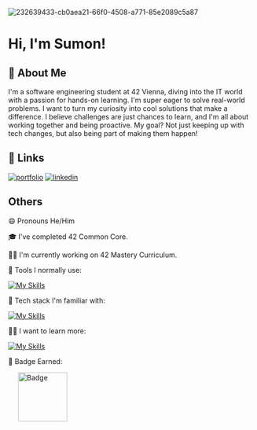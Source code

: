 
![232639433-cb0aea21-66f0-4508-a771-85e2089c5a87](https://github.com/sumon-ohid/Sumon-ohid/assets/117649754/3b9757c0-de92-4b3f-9170-cf7571379862)

# Hi, I'm Sumon! 

## 🚀 About Me
I'm a software engineering student at 42 Vienna, diving into the IT world
with a passion for hands-on learning. I'm super eager to solve real-world problems. I want to turn my
curiosity into cool solutions that make a difference. I believe challenges
are just chances to learn, and I'm all about working together and being
proactive. My goal? Not just keeping up with tech changes, but also being
part of making them happen!

## 🔗 Links
[![portfolio](https://img.shields.io/badge/my_portfolio-000?style=for-the-badge&logo=ko-fi&logoColor=white)](https://msumon.vercel.app/)
[![linkedin](https://img.shields.io/badge/linkedin-0A66C2?style=for-the-badge&logo=linkedin&logoColor=white)](https://www.linkedin.com/in/sumon-md-ohiduzzaman/)

## Others
😄 Pronouns He/Him

🎓 I've completed 42 Common Core.

👩‍💻 I'm currently working on 42 Mastery Curriculum.


🧰 Tools I normally use:

[![My Skills](https://skillicons.dev/icons?i=vscode,ubuntu,git,apple&perline=10)](https://skillicons.dev)


🧠 Tech stack I'm familiar with:

[![My Skills](https://skillicons.dev/icons?i=bash,c,cpp,js,html,css,tailwind,django,docker&perline=15)](https://skillicons.dev)


👩‍💻 I want to learn more:

[![My Skills](https://skillicons.dev/icons?i=cs,dotnet,py,selenium,react,ts,qt,unity,kubernetes&perline=10)](https://skillicons.dev)

🏅 Badge Earned:

<img src="https://github.com/user-attachments/assets/f1bd8b44-2171-4295-b473-591af7da413d" alt="Badge" width="100" height="100"  style="margin-left: 20px;">
<!--
<img src="https://github.com/user-attachments/assets/70e33a71-6e7d-4193-99b5-71b02fda3d1b" alt="Badge" width="100" height="100"  style="margin-left: 20px;">
-->
